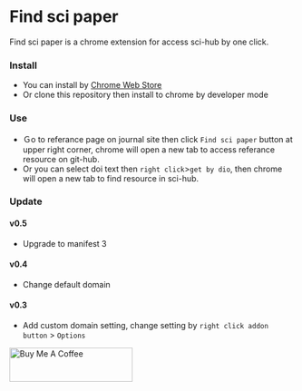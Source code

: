 # Find sci paper

Find sci paper is a chrome extension for access sci-hub by one click.

### Install
- You can install by [Chrome Web Store](https://chrome.google.com/webstore/detail/find-sci-paper/ocofgmnfmjndinnmdimpmijogpaljmal?hl=zh-TW)
- Or clone this repository then install to chrome by developer mode

### Use
- Ｇo to referance page on journal site then click `Find sci paper` button at upper right corner, chrome will open a new tab to access referance resource on git-hub.
- Or you can select doi text then `right click`>`get by dio`, then chrome will open a new tab to find resource in sci-hub.

### Update
#### v0.5
- Upgrade to manifest 3

#### v0.4
- Change default domain

#### v0.3
- Add custom domain setting, change setting by `right click addon button` > `Options`

<a href="https://www.buymeacoffee.com/tomatosoup" target="_blank">
  <img src="https://cdn.buymeacoffee.com/buttons/v2/default-yellow.png" alt="Buy Me A Coffee"  width="217" height="60">
</a>